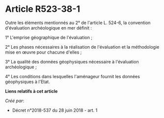 # Article R523-38-1

Outre les éléments mentionnés au 2° de l'article L. 524-6, la convention d'évaluation archéologique en mer définit :

1° L'emprise géographique de l'évaluation ;

2° Les phases nécessaires à la réalisation de l'évaluation et la méthodologie mise en œuvre pour chacune d'elles ;

3° La qualité des données géophysiques nécessaire à l'évaluation archéologique ;

4° Les conditions dans lesquelles l'aménageur fournit les données géophysiques à l'Etat.

**Liens relatifs à cet article**

_Créé par_:

  - Décret n°2018-537 du 28 juin 2018 - art. 1
